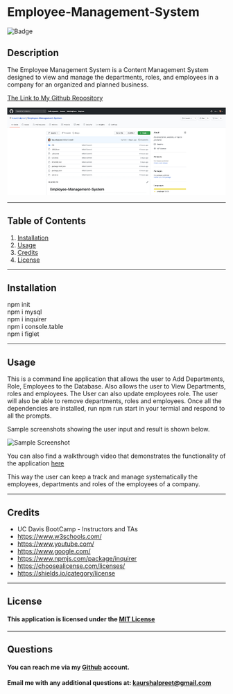 # Employee-Management-System

![Badge](https://img.shields.io/badge/license-MIT-Green)

## Description

The Employee Management System is a Content Management System designed to view and manage the departments, roles, and employees in a company
for an organized and planned business.
<br>


[The Link to My Github Repository](https://github.com/kaurshalpreet/Employee-Management-System)

![Repository Screenshot](./assets/repo.png)

---

## Table of Contents

1. [Installation](#Installation)
1. [Usage](#Usage)
1. [Credits](#Credits)
1. [License](#License)

---

## Installation

npm init <br>
npm i mysql <br>
npm i inquirer <br>
npm i console.table <br>
npm i figlet <br>

---

## Usage

 This is a command line application that allows the user to Add Departments, Role, Employees to the Database. Also allows the user to View Departments, roles and employees. The User can also update employees role. The user will also be able to remove departments, roles and employees. Once all the dependencies are installed, run npm run start in your termial and respond to all the prompts. <br>

Sample screenshots showing the user input and result is shown below.

![Sample Screenshot](./assets/sample.png)

You can also find a walkthrough video that demonstrates the functionality of the application [here](https://drive.google.com/file/d/1TJwoAB7kgpbB48F3PWLvoIbDt0DI9UrU/view)

This way the user can keep a track and manage systematically the employees, departments and roles of the employees of a company.

---

## Credits

- UC Davis BootCamp - Instructors and TAs
- https://www.w3schools.com/
- https://www.youtube.com/
- https://www.google.com/
- https://www.npmjs.com/package/inquirer
- https://choosealicense.com/licenses/
- https://shields.io/category/license

---

## License

#### This application is licensed under the [MIT License](https://opensource.org/licenses/MIT)

---

## Questions

#### You can reach me via my [Github](https://github.com/kaurshalpreet) account.

#### Email me with any additional questions at: kaurshalpreet@gmail.com